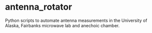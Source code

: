antenna_rotator
===============

Python scripts to automate antenna measurements in the University of Alaska, Fairbanks microwave lab and anechoic chamber.

